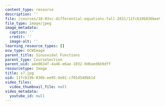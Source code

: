 ```yaml
---
content_type: resource
description: ''
file: /courses/18-03sc-differential-equations-fall-2011/11fc619b836bee954e01cf01d548bb1d_s7.jpg
file_type: image/jpeg
image_metadata:
  caption: ''
  credit: ''
  image-alt: ''
learning_resource_types: []
ocw_type: OCWImage
parent_title: Sinusoidal Functions
parent_type: CourseSection
parent_uid: a4e8634f-4a46-e6ae-1032-0d6aed6b9dff
resourcetype: Image
title: s7.jpg
uid: 11fc619b-836b-ee95-4e01-cf01d548bb1d
video_files:
  video_thumbnail_file: null
video_metadata:
  youtube_id: null
---
```

